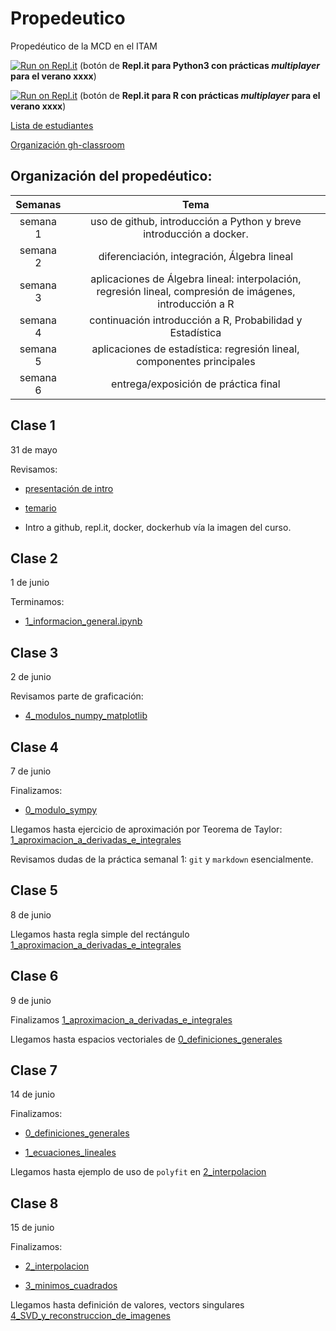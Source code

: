 # Propedeutico 
Propedéutico de la MCD en el ITAM  

[![Run on Repl.it](https://repl.it/badge/github/prope-2021-gh-classroom/repo-for-repl.it-Python)](https://replit.com/@palmoreck/repo-for-replit-Python-2021) (botón de **Repl.it para Python3 con prácticas *multiplayer* para el verano xxxx**)

[![Run on Repl.it](https://repl.it/badge/github/prope-2021-gh-classroom/repo-for-repl.it-R)](https://replit.com/@palmoreck/repo-for-replit-R-2021) (botón de **Repl.it para R con prácticas *multiplayer* para el verano xxxx**)

[Lista de estudiantes]()

[Organización gh-classroom](https://github.com/prope-2021-gh-classroom)

## Organización del propedéutico:

| Semanas   | Tema                                                              |
| :--------:|:-----------------------------------------------------------------:|
| semana 1 | uso de github, introducción a Python y breve introducción a docker.| 
| semana 2 | diferenciación, integración, Álgebra lineal                       |
| semana 3 | aplicaciones de Álgebra lineal: interpolación, regresión lineal, compresión de imágenes, introducción a R|
| semana 4 | continuación introducción a R, Probabilidad y Estadística|
| semana 5 |aplicaciones de estadística: regresión lineal, componentes principales|
| semana 6 | entrega/exposición de práctica final|

## Clase 1

31 de mayo

Revisamos:

* [presentación de intro](https://hackmd.io/@palmoreck/rJQQIEmbv)

* [temario](https://drive.google.com/file/d/1A5FF9lOFYXb4CdbAQaOp79x1A-9-j36b/view?usp=sharing)

* Intro a github, repl.it, docker, dockerhub vía la imagen del curso.

## Clase 2

1 de junio

Terminamos:

* [1_informacion_general.ipynb](https://github.com/ITAM-DS/Propedeutico/blob/main/Python/clases/1_introduccion/1_informacion_general.ipynb)

## Clase 3

2 de junio

Revisamos parte de graficación: 

* [4_modulos_numpy_matplotlib](https://github.com/ITAM-DS/Propedeutico/blob/main/Python/clases/1_introduccion/4_modulos_numpy_matplotlib.ipynb)

## Clase 4

7 de junio

Finalizamos:

* [0_modulo_sympy](https://github.com/ITAM-DS/Propedeutico/blob/main/Python/clases/2_calculo_DeI/0_modulo_sympy.ipynb)

Llegamos hasta ejercicio de aproximación por Teorema de Taylor: [1_aproximacion_a_derivadas_e_integrales](https://github.com/ITAM-DS/Propedeutico/blob/main/Python/clases/2_calculo_DeI/1_aproximacion_a_derivadas_e_integrales.ipynb)

Revisamos dudas de la práctica semanal 1: `git` y `markdown` esencialmente.

## Clase 5

8 de junio

Llegamos hasta regla simple del rectángulo [1_aproximacion_a_derivadas_e_integrales](https://github.com/ITAM-DS/Propedeutico/blob/main/Python/clases/2_calculo_DeI/1_aproximacion_a_derivadas_e_integrales.ipynb)

## Clase 6

9 de junio

Finalizamos [1_aproximacion_a_derivadas_e_integrales](https://github.com/ITAM-DS/Propedeutico/blob/main/Python/clases/2_calculo_DeI/1_aproximacion_a_derivadas_e_integrales.ipynb)

Llegamos hasta espacios vectoriales de [0_definiciones_generales](https://github.com/ITAM-DS/Propedeutico/blob/main/Python/clases/3_algebra_lineal/0_definiciones_generales.ipynb)


## Clase 7

14 de junio

Finalizamos:


* [0_definiciones_generales](https://github.com/ITAM-DS/Propedeutico/blob/main/Python/clases/3_algebra_lineal/0_definiciones_generales.ipynb)

* [1_ecuaciones_lineales](https://github.com/ITAM-DS/Propedeutico/blob/main/Python/clases/3_algebra_lineal/1_ecuaciones_lineales.ipynb)

Llegamos hasta ejemplo de uso de `polyfit` en [2_interpolacion](https://github.com/ITAM-DS/Propedeutico/blob/main/Python/clases/3_algebra_lineal/2_interpolacion.ipynb)


## Clase 8

15 de junio

Finalizamos:

* [2_interpolacion](https://github.com/ITAM-DS/Propedeutico/blob/main/Python/clases/3_algebra_lineal/2_interpolacion.ipynb)

* [3_minimos_cuadrados](https://github.com/ITAM-DS/Propedeutico/blob/main/Python/clases/3_algebra_lineal/3_minimos_cuadrados.ipynb)


Llegamos hasta definición de valores, vectors singulares [4_SVD_y_reconstruccion_de_imagenes](https://github.com/ITAM-DS/Propedeutico/blob/main/Python/clases/3_algebra_lineal/4_SVD_y_reconstruccion_de_imagenes.ipynb)
